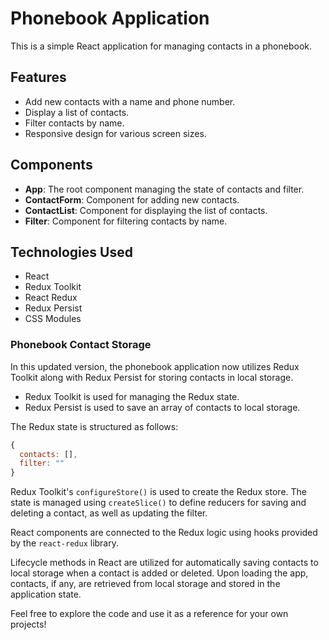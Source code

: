 # Phonebook Application

This is a simple React application for managing contacts in a phonebook.

## Features

- Add new contacts with a name and phone number.
- Display a list of contacts.
- Filter contacts by name.
- Responsive design for various screen sizes.

## Components

- **App**: The root component managing the state of contacts and filter.
- **ContactForm**: Component for adding new contacts.
- **ContactList**: Component for displaying the list of contacts.
- **Filter**: Component for filtering contacts by name.

## Technologies Used

- React
- Redux Toolkit
- React Redux
- Redux Persist
- CSS Modules

### Phonebook Contact Storage

In this updated version, the phonebook application now utilizes Redux Toolkit
along with Redux Persist for storing contacts in local storage.

- Redux Toolkit is used for managing the Redux state.
- Redux Persist is used to save an array of contacts to local storage.

The Redux state is structured as follows:

```javascript
{
  contacts: [],
  filter: ""
}
```

Redux Toolkit's `configureStore()` is used to create the Redux store. The state
is managed using `createSlice()` to define reducers for saving and deleting a
contact, as well as updating the filter.

React components are connected to the Redux logic using hooks provided by the
`react-redux` library.

Lifecycle methods in React are utilized for automatically saving contacts to
local storage when a contact is added or deleted. Upon loading the app,
contacts, if any, are retrieved from local storage and stored in the application
state.

Feel free to explore the code and use it as a reference for your own projects!
